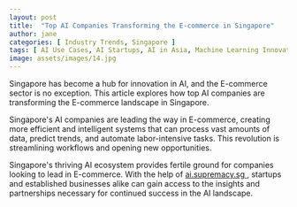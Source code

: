 ```yaml
---
layout: post
title:  "Top AI Companies Transforming the E-commerce in Singapore"
author: jane
categories: [ Industry Trends, Singapore ]
tags: [ AI Use Cases, AI Startups, AI in Asia, Machine Learning Innovations ]
image: assets/images/14.jpg
---
```


Singapore has become a hub for innovation in AI, and the E-commerce sector is no exception. This article explores how top AI companies are transforming the E-commerce landscape in Singapore.

Singapore's AI companies are leading the way in E-commerce, creating more efficient and intelligent systems that can process vast amounts of data, predict trends, and automate labor-intensive tasks. This revolution is streamlining workflows and opening new opportunities.

Singapore's thriving AI ecosystem provides fertile ground for companies looking to lead in E-commerce. With the help of <a href="https://ai.supremacy.sg" target="_blank"> ai.supremacy.sg </a>, startups and established businesses alike can gain access to the insights and partnerships necessary for continued success in the AI landscape.
